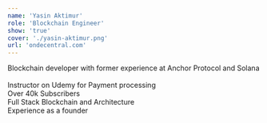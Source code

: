 ```yaml
---
name: 'Yasin Aktimur'
role: 'Blockchain Engineer'
show: 'true'
cover: './yasin-aktimur.png'
url: 'ondecentral.com'
---
```


Blockchain developer with former experience at Anchor Protocol and Solana
<br />
<br />
Instructor on Udemy for Payment processing <br /> Over 40k Subscribers <br /> Full Stack Blockchain
and Architecture <br /> Experience as a founder
